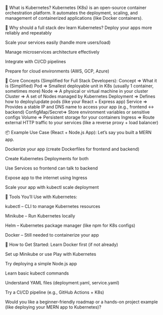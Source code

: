 🚀 What is Kubernetes?
Kubernetes (K8s) is an open-source container orchestration platform. It automates the deployment, scaling, and management of containerized applications (like Docker containers).

🧠 Why should a full stack dev learn Kubernetes?
Deploy your apps more reliably and repeatably

Scale your services easily (handle more users/load)

Manage microservices architecture effectively

Integrate with CI/CD pipelines

Prepare for cloud environments (AWS, GCP, Azure)

🧱 Core Concepts (Simplified for Full Stack Developers):
Concept =>	What it is (Simplified)
Pod =>	Smallest deployable unit in K8s (usually 1 container, sometimes more)
Node =>	A physical or virtual machine in your cluster
Cluster =>	A set of Nodes managed by Kubernetes
Deployment =>	Defines how to deploy/update pods (like your React + Express app)
Service =>	Provides a stable IP and DNS name to access your app (e.g., frontend ↔ backend)
ConfigMap/Secret=>	Store environment variables or sensitive configs
Volume =>	Persistent storage for your containers
Ingress =>	Route external HTTP traffic to your services (like a reverse proxy + load balancer)

📦 Example Use Case (React + Node.js App):
Let’s say you built a MERN app.

Dockerize your app (create Dockerfiles for frontend and backend)

Create Kubernetes Deployments for both

Use Services so frontend can talk to backend

Expose app to the internet using Ingress

Scale your app with kubectl scale deployment

🔧 Tools You’ll Use with Kubernetes:

kubectl – CLI to manage Kubernetes resources

Minikube – Run Kubernetes locally

Helm – Kubernetes package manager (like npm for K8s configs)

Docker – Still needed to containerize your app

🎯 How to Get Started:
Learn Docker first (if not already)

Set up Minikube or use Play with Kubernetes

Try deploying a simple Node.js app

Learn basic kubectl commands

Understand YAML files (deployment.yaml, service.yaml)

Try a CI/CD pipeline (e.g., GitHub Actions + K8s)

Would you like a beginner-friendly roadmap or a hands-on project example (like deploying your MERN app to Kubernetes)?